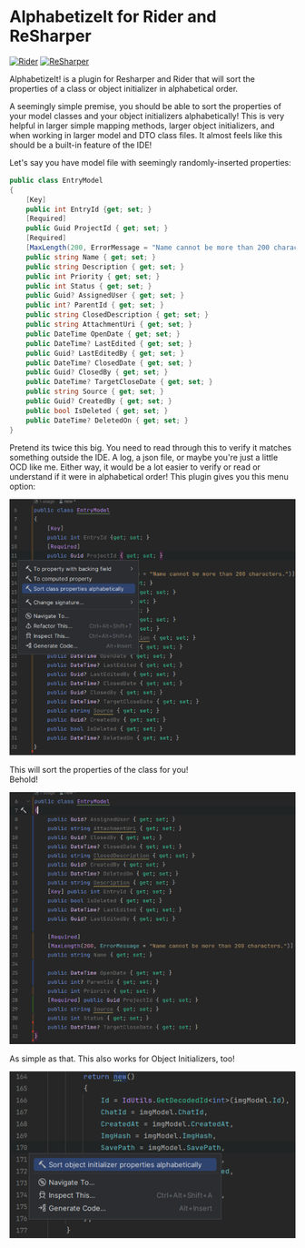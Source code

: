 # AlphabetizeIt for Rider and ReSharper

[![Rider](https://img.shields.io/jetbrains/plugin/v/ReSharperPlugin.AlphabetizeIt.svg?label=Rider&colorB=0A7BBB&style=for-the-badge&logo=rider)](https://plugins.jetbrains.com/plugin/ReSharperPlugin.AlphabetizeIt)
[![ReSharper](https://img.shields.io/jetbrains/plugin/v/ReSharperPlugin.AlphabetizeIt.svg?label=ReSharper&colorB=0A7BBB&style=for-the-badge&logo=resharper)](https://plugins.jetbrains.com/plugin/ReSharperPlugin.AlphabetizeIt)

AlphabetizeIt! is a plugin for Resharper and Rider that will sort the properties of a class or object initializer in alphabetical order.

A seemingly simple premise, you should be able to sort the properties of your model classes and your object initializers alphabetically! This is very helpful in larger simple mapping methods, larger object initializers, and when working in larger model and DTO class files. It almost feels like this should be a built-in feature of the IDE!

Let's say you have model file with seemingly randomly-inserted properties:
```csharp
public class EntryModel
{
    [Key]
    public int EntryId {get; set; }
    [Required]
    public Guid ProjectId { get; set; }
    [Required]
    [MaxLength(200, ErrorMessage = "Name cannot be more than 200 characters.")]
    public string Name { get; set; }
    public string Description { get; set; }
    public int Priority { get; set; }
    public int Status { get; set; }
    public Guid? AssignedUser { get; set; }
    public int? ParentId { get; set; }
    public string ClosedDescription { get; set; }
    public string AttachmentUri { get; set; }
    public DateTime OpenDate { get; set; }
    public DateTime? LastEdited { get; set; }
    public Guid? LastEditedBy { get; set; }
    public DateTime? ClosedDate { get; set; }
    public Guid? ClosedBy { get; set; }
    public DateTime? TargetCloseDate { get; set; }
    public string Source { get; set; }
    public Guid? CreatedBy { get; set; }
    public bool IsDeleted { get; set; }
    public DateTime? DeletedOn { get; set; }
}
```

Pretend its twice this big. You need to read through this to verify it matches something outside the IDE. A log, a json file, or maybe you're just a little OCD like me.
Either way, it would be a lot easier to verify or read or understand if it were in alphabetical order! This plugin gives you this menu option:

![screenshot3.png](https://github.com/ZXeno/Resharper-Rider.AlphabetizeIt/blob/main/Content/screenshot3.png)

This will sort the properties of the class for you!<br/>
Behold!

![screenshot4.png](https://github.com/ZXeno/Resharper-Rider.AlphabetizeIt/blob/main/Content/screenshot4.png)

As simple as that. This also works for Object Initializers, too!

![screenshot5.png](https://github.com/ZXeno/Resharper-Rider.AlphabetizeIt/blob/main/Content/screenshot5.png)